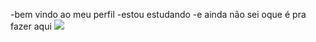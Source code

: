 -bem vindo ao meu perfil
-estou estudando
-e ainda não sei oque é pra fazer aqui
![]([https://th.bing.com/th/id/OIP.J1HKsYek2ha6Qa1DyH7BRgAAAA?rs=1&pid=ImgDetMain])
